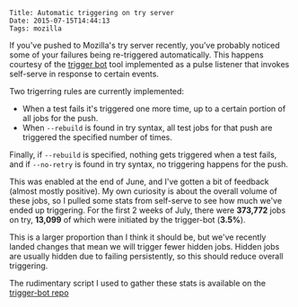     Title: Automatic triggering on try server
    Date: 2015-07-15T14:44:13
    Tags: mozilla

If you've pushed to Mozilla's try server recently, you've probably noticed
some of your failures being re-triggered automatically. This happens courtesy
of the [trigger bot](https://github.com/chmanchester/trigger-bot) tool
implemented as a pulse listener that invokes self-serve in response to certain
events.

Two trigerring rules are currently implemented:

* When a test fails it's triggered one more time, up to a certain portion of all
  jobs for the push.
* When ```--rebuild``` is found in try syntax, all test jobs for that push are
  triggered the specified number of times.

Finally, if ```--rebuild``` is specified, nothing gets triggered when a test fails,
and if ```--no-retry``` is found in try syntax, no triggering happens for the push.

This was enabled at the end of June, and I've gotten a bit of feedback
(almost mostly positive). My own curiosity is about the overall volume of
these jobs, so I pulled some stats from self-serve to see how much we've ended up
triggering. For the first 2 weeks of July, there were **373,772** jobs on try,
**13,099** of which were initiated by the trigger-bot (**3.5%**).

This is a larger proportion than I think it should be, but we've recently landed
changes that mean we will trigger fewer hidden jobs. Hidden jobs are usually
hidden due to failing persistently, so this should reduce overall triggering.

The rudimentary script I used to gather these stats is available on the
[trigger-bot repo](https://github.com/chmanchester/trigger-bot/commit/845bdf3737b5c4bff2a38c45311f71c96ec450dc)


<!-- more -->
